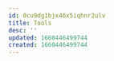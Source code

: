 ```yaml
---
id: 0cu9dg1bjx46x5iqhnr2ulv
title: Tools
desc: ''
updated: 1660446499744
created: 1660446499744
---
```

